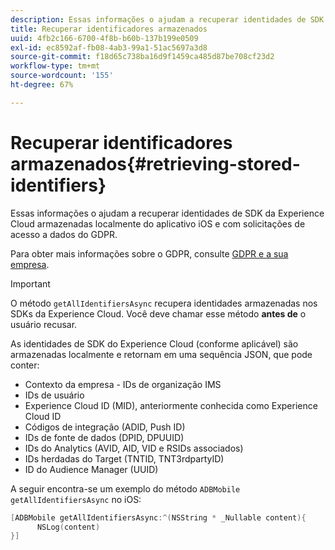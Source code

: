 ```yaml
---
description: Essas informações o ajudam a recuperar identidades de SDK da Experience Cloud armazenadas localmente do aplicativo iOS e com solicitações de acesso a dados do GDPR.
title: Recuperar identificadores armazenados
uuid: 4fb2c166-6700-4f8b-b60b-137b199e0509
exl-id: ec8592af-fb08-4ab3-99a1-51ac5697a3d8
source-git-commit: f18d65c738ba16d9f1459ca485d87be708cf23d2
workflow-type: tm+mt
source-wordcount: '155'
ht-degree: 67%

---
```


# Recuperar identificadores armazenados{#retrieving-stored-identifiers}

Essas informações o ajudam a recuperar identidades de SDK da Experience Cloud armazenadas localmente do aplicativo iOS e com solicitações de acesso a dados do GDPR.

Para obter mais informações sobre o GDPR, consulte [GDPR e a sua empresa](https://www.adobe.com/br/privacy/general-data-protection-regulation.html).

>[!IMPORTANT]
>
>O método `getAllIdentifiersAsync` recupera identidades armazenadas nos SDKs da Experience Cloud. Você deve chamar esse método **antes de** o usuário recusar.

As identidades de SDK do Experience Cloud (conforme aplicável) são armazenadas localmente e retornam em uma sequência JSON, que pode conter:

* Contexto da empresa - IDs de organização IMS
* IDs de usuário
* Experience Cloud ID (MID), anteriormente conhecida como Experience Cloud ID
* Códigos de integração (ADID, Push ID)
* IDs de fonte de dados (DPID, DPUUID)
* IDs do Analytics (AVID, AID, VID e RSIDs associados)
* IDs herdadas do Target (TNTID, TNT3rdpartyID)
* ID do Audience Manager (UUID)

A seguir encontra-se um exemplo do método `ADBMobile getAllIdentifiersAsync` no iOS:

```objective-c
[ADBMobile getAllIdentifiersAsync:^(NSString * _Nullable content){
      NSLog(content) 
}]
```
